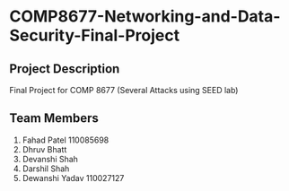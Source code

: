 # COMP8677-Networking-and-Data-Security-Final-Project

## Project Description
Final Project for COMP 8677 (Several Attacks using SEED lab)

## Team Members

1. Fahad Patel 110085698
2. Dhruv Bhatt 
3. Devanshi Shah
4. Darshil Shah
5. Dewanshi Yadav 110027127
